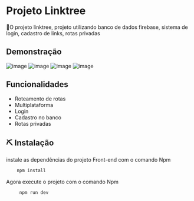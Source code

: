 
# Projeto Linktree

🔗O projeto linktree, projeto utilizando banco de dados firebase, sistema de login, cadastro de links, rotas privadas
## Demonstração
![image](https://github.com/user-attachments/assets/f6231fe4-bf0a-40e0-b9f8-0705ee213b92)
![image](https://github.com/user-attachments/assets/e1e08742-fc77-49ff-8d90-22b817ac61cf)
![image](https://github.com/user-attachments/assets/250b1805-682f-4cdd-9f87-a91e39e822d8)
![image](https://github.com/user-attachments/assets/943c10d7-fafd-490f-ab53-8524a0c30caa)

## Funcionalidades

- Roteamento de rotas
- Multiplataforma
- Login
- Cadastro no banco
- Rotas privadas


## ⛏️ Instalação

instale as dependências do projeto Front-end com o comando Npm

```bash
    npm install
```
Agora execute o projeto com o comando Npm
```bash
     npm run dev
```

